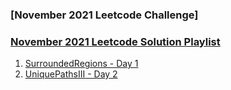 ### [November 2021 Leetcode Challenge]

### [November 2021 Leetcode Solution Playlist](https://www.youtube.com/playlist?list=PLEI-q7w3s9gT2IeinxSocuxyOKMB4H2zF)

1. [SurroundedRegions - Day 1](/November2021/SurroundedRegions.java)
1. [UniquePathsIII - Day 2](/November2021/UniquePathsIII.java)